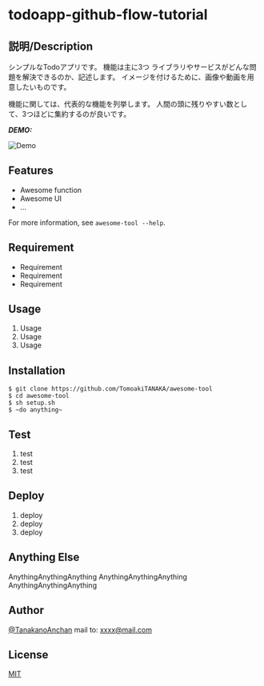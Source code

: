 # todoapp-github-flow-tutorial

## 説明/Description <br>
シンプルなTodoアプリです。
機能は主に3つ
ライブラリやサービスがどんな問題を解決できるのか、記述します。
イメージを付けるために、画像や動画を用意したいものです。

機能に関しては、代表的な機能を列挙します。
人間の頭に残りやすい数として、3つほどに集約するのが良いです。

 
***DEMO:***
 
![Demo](https://image-url.gif)
 
## Features
 
- Awesome function
- Awesome UI
- ...
 
For more information, see `awesome-tool --help`.
 
## Requirement
 
- Requirement
- Requirement
- Requirement
 
## Usage
 
1. Usage
2. Usage
3. Usage
 
## Installation
 
```
$ git clone https://github.com/TomoakiTANAKA/awesome-tool
$ cd awesome-tool
$ sh setup.sh
$ ~do anything~
```
 
## Test
 
1. test
2. test
3. test
 
## Deploy
 
1. deploy
2. deploy
3. deploy
 
## Anything Else
 
AnythingAnythingAnything
AnythingAnythingAnything
AnythingAnythingAnything
 
## Author
 
[@TanakanoAnchan](https://twitter.com/TanakanoAnchan)
mail to: xxxx@mail.com
 
## License
 
[MIT](http://TomoakiTANAKA.mit-license.org)</blockquote>

